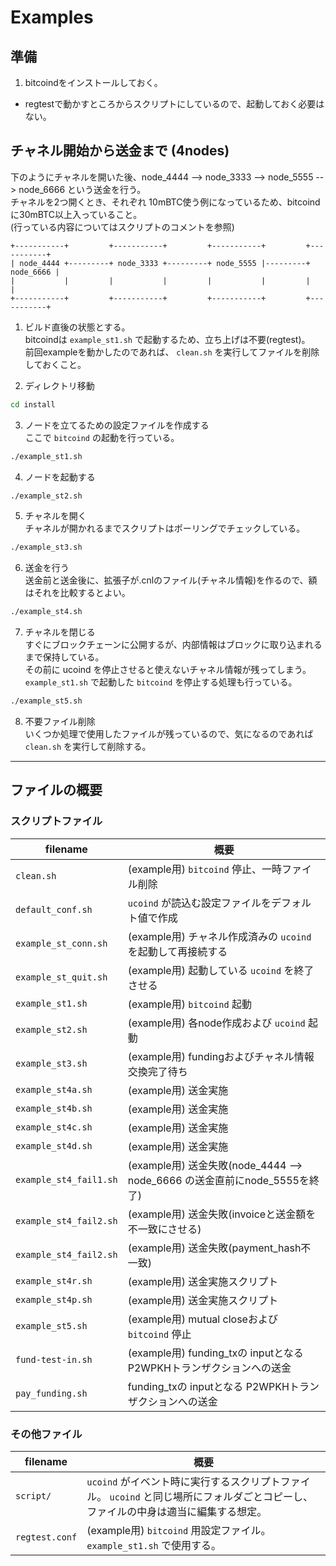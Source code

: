 # Examples

## 準備

1. bitcoindをインストールしておく。  
  * regtestで動かすところからスクリプトにしているので、起動しておく必要はない。

## チャネル開始から送金まで (4nodes)

下のようにチャネルを開いた後、node_4444 --> node_3333 --> node_5555 --> node_6666 という送金を行う。  
チャネルを2つ開くとき、それぞれ 10mBTC使う例になっているため、bitcoindに30mBTC以上入っていること。  
(行っている内容についてはスクリプトのコメントを参照)

```text
+-----------+         +-----------+         +-----------+         +-----------+
| node_4444 +---------+ node_3333 +---------+ node_5555 |---------+ node_6666 |
|           |         |           |         |           |         |           |
+-----------+         +-----------+         +-----------+         +-----------+
```

1. ビルド直後の状態とする。  
        bitcoindは `example_st1.sh` で起動するため、立ち上げは不要(regtest)。  
        前回exampleを動かしたのであれば、 `clean.sh` を実行してファイルを削除しておくこと。

2. ディレクトリ移動

```bash
cd install
```

3. ノードを立てるための設定ファイルを作成する  
        ここで `bitcoind` の起動を行っている。

```bash
./example_st1.sh
```

4. ノードを起動する

```bash
./example_st2.sh
```

5. チャネルを開く  
        チャネルが開かれるまでスクリプトはポーリングでチェックしている。

```bash
./example_st3.sh
```

6. 送金を行う  
        送金前と送金後に、拡張子が.cnlのファイル(チャネル情報)を作るので、額はそれを比較するとよい。

```bash
./example_st4.sh
```

7. チャネルを閉じる  
        すぐにブロックチェーンに公開するが、内部情報はブロックに取り込まれるまで保持している。  
        その前に ucoind を停止させると使えないチャネル情報が残ってしまう。  
        `example_st1.sh` で起動した `bitcoind` を停止する処理も行っている。

```bash
./example_st5.sh
```

8. 不要ファイル削除  
        いくつか処理で使用したファイルが残っているので、気になるのであれば `clean.sh` を実行して削除する。

----

## ファイルの概要

### スクリプトファイル

| filename | 概要 |
|----------|------|
| `clean.sh` | (example用) `bitcoind` 停止、一時ファイル削除 |
| `default_conf.sh` | `ucoind` が読込む設定ファイルをデフォルト値で作成 |
| `example_st_conn.sh` | (example用) チャネル作成済みの `ucoind` を起動して再接続する |
| `example_st_quit.sh` | (example用) 起動している `ucoind` を終了させる |
| `example_st1.sh` | (example用) `bitcoind` 起動 |
| `example_st2.sh` | (example用) 各node作成および `ucoind` 起動 |
| `example_st3.sh` | (example用) fundingおよびチャネル情報交換完了待ち |
| `example_st4a.sh` | (example用) 送金実施 |
| `example_st4b.sh` | (example用) 送金実施 |
| `example_st4c.sh` | (example用) 送金実施 |
| `example_st4d.sh` | (example用) 送金実施 |
| `example_st4_fail1.sh` | (example用) 送金失敗(node_4444 --> node_6666 の送金直前にnode_5555を終了) |
| `example_st4_fail2.sh` | (example用) 送金失敗(invoiceと送金額を不一致にさせる) |
| `example_st4_fail2.sh` | (example用) 送金失敗(payment_hash不一致) |
| `example_st4r.sh` | (example用) 送金実施スクリプト |
| `example_st4p.sh` | (example用) 送金実施スクリプト |
| `example_st5.sh` | (example用) mutual closeおよび `bitcoind` 停止 |
| `fund-test-in.sh` | (example用) funding_txの inputとなる P2WPKHトランザクションへの送金 |
| `pay_funding.sh` | funding_txの inputとなる P2WPKHトランザクションへの送金 |

### その他ファイル

| filename | 概要 |
|----------|------|
| `script/` | `ucoind` がイベント時に実行するスクリプトファイル。 `ucoind` と同じ場所にフォルダごとコピーし、ファイルの中身は適当に編集する想定。 |
| `regtest.conf` | (example用) `bitcoind` 用設定ファイル。 `example_st1.sh` で使用する。 |
